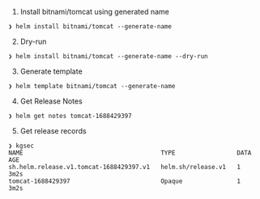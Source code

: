 1. Install bitnami/tomcat using generated name

```
❯ helm install bitnami/tomcat --generate-name
```

2. Dry-run

```
❯ helm install bitnami/tomcat --generate-name --dry-run
```

3. Generate template

```
❯ helm template bitnami/tomcat --generate-name
```

4. Get Release Notes

```
❯ helm get notes tomcat-1688429397
```

5. Get release records

```
❯ kgsec
NAME                                      TYPE                 DATA   AGE
sh.helm.release.v1.tomcat-1688429397.v1   helm.sh/release.v1   1      3m2s
tomcat-1688429397                         Opaque               1      3m2s
```
